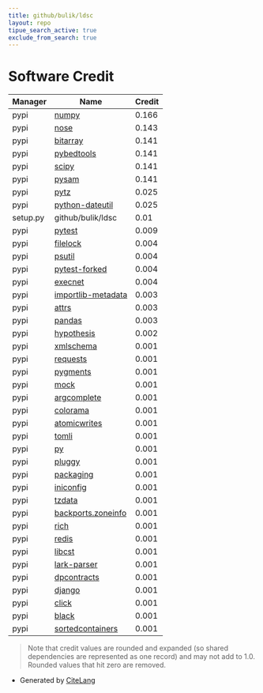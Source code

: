 ```yaml
---
title: github/bulik/ldsc
layout: repo
tipue_search_active: true
exclude_from_search: true
---
```

# Software Credit

|Manager|Name|Credit|
|-------|----|------|
|pypi|[numpy](https://www.numpy.org)|0.166|
|pypi|[nose](http://readthedocs.org/docs/nose/)|0.143|
|pypi|[bitarray](https://github.com/ilanschnell/bitarray)|0.141|
|pypi|[pybedtools](https://github.com/daler/pybedtools)|0.141|
|pypi|[scipy](https://www.scipy.org)|0.141|
|pypi|[pysam](https://github.com/pysam-developers/pysam)|0.141|
|pypi|[pytz](http://pythonhosted.org/pytz)|0.025|
|pypi|[python-dateutil](https://github.com/dateutil/dateutil)|0.025|
|setup.py|github/bulik/ldsc|0.01|
|pypi|[pytest](https://docs.pytest.org/en/latest/)|0.009|
|pypi|[filelock](https://github.com/tox-dev/py-filelock)|0.004|
|pypi|[psutil](https://github.com/giampaolo/psutil)|0.004|
|pypi|[pytest-forked](https://pypi.org/project/pytest-forked)|0.004|
|pypi|[execnet](https://pypi.org/project/execnet)|0.004|
|pypi|[importlib-metadata](https://pypi.org/project/importlib-metadata)|0.003|
|pypi|[attrs](https://pypi.org/project/attrs)|0.003|
|pypi|[pandas](https://pandas.pydata.org)|0.003|
|pypi|[hypothesis](https://hypothesis.works)|0.002|
|pypi|[xmlschema](https://pypi.org/project/xmlschema)|0.001|
|pypi|[requests](https://pypi.org/project/requests)|0.001|
|pypi|[pygments](https://pypi.org/project/pygments)|0.001|
|pypi|[mock](https://pypi.org/project/mock)|0.001|
|pypi|[argcomplete](https://pypi.org/project/argcomplete)|0.001|
|pypi|[colorama](https://pypi.org/project/colorama)|0.001|
|pypi|[atomicwrites](https://pypi.org/project/atomicwrites)|0.001|
|pypi|[tomli](https://pypi.org/project/tomli)|0.001|
|pypi|[py](https://pypi.org/project/py)|0.001|
|pypi|[pluggy](https://pypi.org/project/pluggy)|0.001|
|pypi|[packaging](https://pypi.org/project/packaging)|0.001|
|pypi|[iniconfig](https://pypi.org/project/iniconfig)|0.001|
|pypi|[tzdata](https://pypi.org/project/tzdata)|0.001|
|pypi|[backports.zoneinfo](https://pypi.org/project/backports.zoneinfo)|0.001|
|pypi|[rich](https://pypi.org/project/rich)|0.001|
|pypi|[redis](https://pypi.org/project/redis)|0.001|
|pypi|[libcst](https://pypi.org/project/libcst)|0.001|
|pypi|[lark-parser](https://pypi.org/project/lark-parser)|0.001|
|pypi|[dpcontracts](https://pypi.org/project/dpcontracts)|0.001|
|pypi|[django](https://pypi.org/project/django)|0.001|
|pypi|[click](https://pypi.org/project/click)|0.001|
|pypi|[black](https://pypi.org/project/black)|0.001|
|pypi|[sortedcontainers](https://pypi.org/project/sortedcontainers)|0.001|


> Note that credit values are rounded and expanded (so shared dependencies are represented as one record) and may not add to 1.0. Rounded values that hit zero are removed.


- Generated by [CiteLang](https://github.com/vsoch/citelang)
